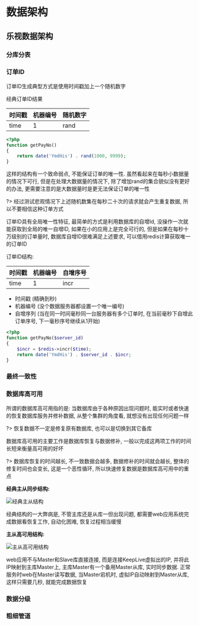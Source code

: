 # 数据架构

## 乐视数据架构

### 分库分表

### 订单ID

订单ID生成典型方式是使用时间戳加上一个随机数字

经典订单ID结果

时间戳     | 机器编号 | 随机数字
--------- | ------- | ------
time | 1       | rand

```php
<?php
function getPayNo()
{
	return date('YmdHis') . rand(1000, 9999);
}
```

这样的结构有一个致命弱点, 不能保证订单的唯一性. 虽然看起来在每秒小数据量的情况下可行, 但是在处理大数据量的情况下, 除了增加rand的集合貌似没有更好的办法, 更需要注意的是大数据量时是更无法保证订单的唯一性

?> 经过测试悲观情况下上述随机数集在每秒二十次的请求就会产生重复数据, 所以不要相信这种订单方式

订单ID具有全局唯一性特征, 最简单的方式是利用数据库的自增Id, 没操作一次就能获取到全局的唯一自增ID, 如果在小的应用上是完全可行的, 但是如果在每秒十万级别的订单量时, 数据库自增ID很难满足上述要求, 可以借用redis计算获取唯一的订单ID

订单ID结构:

时间戳     | 机器编号 | 自增序号
--------- | ------- | ------
time      | 1       | incr

- 时间戳 (精确到秒)
- 机器编号 (没个数据服务器都设置一个唯一编号)
- 自增序列 (当在同一时间毫秒同一台服务器有多个订单时, 在当前毫秒下自增此订单序号, 下一毫秒序号继续从1开始)

```php
<?php
function getPayNo($server_id)
{
	$incr = $redis->incr($time);
	return date('YmdHis') . $server_id . $incr;
}
```


### 最终一致性


### 数据库高可用

所谓的数据库高可用指的是: 当数据库由于各种原因出现问题时, 能实时或者快速的恢复数据库服务并修补数据, 从整个集群的角度看, 就想没有出现任何问题一样

?> 恢复数据不一定是修复原有数据库, 也可以是切换到其它备库

数据库高可用的主要工作是数据库恢复与数据修补, 一般以完成这两项工作的时间长短来衡量高可用的好坏

?> 数据库恢复的时间越长, 不一致数据会越多, 数据修补的时间就会越长, 整体的修复时间也会变长, 这是一个恶性循环, 所以快速修复数据是数据库高可用中的重点

**经典主从同步结构:**

![经典主从结构](https://iscod.github.io/images/mysql_master_slave_1.png)

经典结构的一大弊病是, 不管主库还是从库一但出现问题, 都需要web应用系统完成数据看恢复工作, 自动化困难, 恢复过程相当缓慢


**主从高可用结构:**

![主从高可用结构](https://iscod.github.io/images/mysql_master_slave_2.png)


web应用不与Master和Slave库直接连接, 而是连接KeepLive虚拟出的IP, 并将此IP映射到主库Master上, 主库Master有一个备用Master从库, 实时同步数据. 正常服务时web在Master读写数据, 当Master宕机时, 虚拟IP自动映射到Master从库, 这样只需要几秒, 就能完成数据恢复





### 数据分级


### 粗细管道